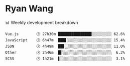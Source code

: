 # Ryan Wang

 <!-- waka-box start -->
📊 Weekly development breakdown
```text
Vue.js        🕓 27h30m ███████████████░░░░░░░░░ 62.6%
JavaScript    🕓 6h47m  ███▋░░░░░░░░░░░░░░░░░░░░ 15.4%
JSON          🕓 4h49m  ██▋░░░░░░░░░░░░░░░░░░░░░ 11.0%
Other         🕓 2h46m  █▌░░░░░░░░░░░░░░░░░░░░░░  6.3%
SCSS          🕓 1h21m  ▋░░░░░░░░░░░░░░░░░░░░░░░  3.1%
```
<!-- Powered by https://github.com/YouEclipse/waka-box-go . -->
<!-- waka-box end -->